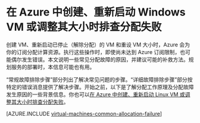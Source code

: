 <properties
	pageTitle="排查 Windows VM 分配失败 | Azure"
	description="在 Azure 中创建、重新启动 Windows VM 或调整其大小时排查分配失败"
	services="virtual-machines-windows, azure-resource-manager"
	documentationCenter=""
	authors="jiangchen79"
	manager="felixwu"
	editor=""
	tags="top-support-issue,azure-resource-manager,azure-service-management"/>

<tags
	ms.service="virtual-machines-windows"
	ms.date="02/02/2016"
	wacn.date="03/21/2016"/>



# 在 Azure 中创建、重新启动 Windows VM 或调整其大小时排查分配失败

创建 VM、重新启动已停止（解除分配）的 VM 和重设 VM 大小时，Azure 会为你的订阅分配计算资源。执行这些操作时，即使尚未达到 Azure 订阅限制，也可能偶尔发生错误。本文说明一些常见分配故障的原因，并建议可能的补救方法。规划服务的部署时，本信息可能也有用。

“常规故障排除步骤”部分列出了解决常见问题的步骤。“详细故障排除步骤”部分按特定的错误消息提供了解决步骤。开始之前，以下是了解分配工作原理及分配故障发生原因的一些背景信息。你也可以[在 Azure 中创建、重新启动 Linux VM 或调整其大小时排查分配失败](/documentation/articles/virtual-machines-linux-allocation-failure)。

[AZURE.INCLUDE [virtual-machines-common-allocation-failure](../includes/virtual-machines-common-allocation-failure.md)]

<!---HONumber=Mooncake_0314_2016-->